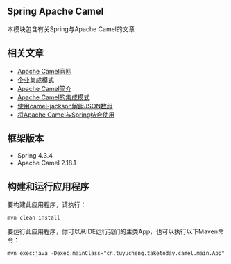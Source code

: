 ## Spring Apache Camel

本模块包含有关Spring与Apache Camel的文章

## 相关文章

+ [Apache Camel官网](http://camel.apache.org/)
+ [企业集成模式](http://www.enterpriseintegrationpatterns.com/patterns/messaging/toc.html)
+ [Apache Camel简介](docs/Apache-Camel简介.md)
+ [Apache Camel的集成模式](docs/Apache-Camel的集成模式.md)
+ [使用camel-jackson解组JSON数组](docs/使用camel-jackson解组JSON数组.md)
+ [将Apache Camel与Spring结合使用](docs/将Apache-Camel与Spring结合使用.md)

## 框架版本

- Spring 4.3.4
- Apache Camel 2.18.1

## 构建和运行应用程序

要构建此应用程序，请执行：

`mvn clean install`

要运行此应用程序，你可以从IDE运行我们的主类App，也可以执行以下Maven命令：

`mvn exec:java -Dexec.mainClass="cn.tuyucheng.taketoday.camel.main.App"`